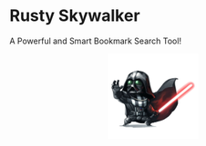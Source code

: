 # Rusty Skywalker

A Powerful and Smart Bookmark Search Tool!

<p align="center">
    <img src="static/images/skywalker.png" height="150">
</p>